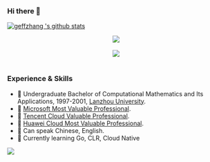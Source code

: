 ### Hi there 👋
[![geffzhang 's github stats](https://github-readme-stats.vercel.app/api?username=geffzhang&show_icons=true&icon_color=199861&count_private=true&include_all_commits=true&theme=highcontrast)](https://github.com/geffzhang)

<div align="center">
  <img align="center" src="https://github-readme-streak-stats.herokuapp.com/?user=geffzhang&theme=dark&hide_border=true" />
</div>
<br>

<div align="center"><img  src="https://github-profile-trophy.vercel.app/?username=geffzhang&theme=gruvbox&row=1&column=6&no-frame=true&no-bg=true" /></div>
<br>

### Experience & Skills

- 🏫 Undergraduate Bachelor of Computational Mathematics and Its Applications, 1997-2001, [Lanzhou University](https://www.lzu.edu.cn/). 
- 👯 [Microsoft Most Valuable Professional](https://mvp.microsoft.com/zh-cn/mvp/Shanyou%20Zhang-33797). 
- 👯 [Tencent Cloud Valuable Professional](https://cloud.tencent.com/tvp/47).
- 👯 [Huawei Cloud Most Valuable Professional](https://developer.huaweicloud.com/mvp/member).
- 💬 Can speak Chinese, English. 
- 🌱 Currently learning Go, CLR, Cloud Native 

![](https://activity-graph.herokuapp.com/graph?username=geffzhang&theme=github)
